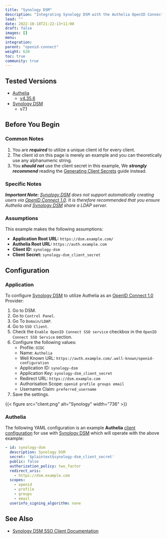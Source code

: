 ```yaml
---
title: "Synology DSM"
description: "Integrating Synology DSM with the Authelia OpenID Connect Provider."
lead: ""
date: 2022-10-18T21:22:13+11:00
draft: false
images: []
menu:
integration:
parent: "openid-connect"
weight: 620
toc: true
community: true
---
```


## Tested Versions

* [Authelia]
  * [v4.35.6](https://github.com/authelia/authelia/releases/tag/v4.35.6)
* [Synology DSM]
  * v7.1

## Before You Begin

### Common Notes

1. You are *__required__* to utilize a unique client id for every client.
2. The client id on this page is merely an example and you can theoretically use any alphanumeric string.
3. You *__should not__* use the client secret in this example, We *__strongly recommend__* reading the
   [Generating Client Secrets] guide instead.

[Generating Client Secrets]: ../specific-information.md#generating-client-secrets

### Specific Notes

*__Important Note:__ [Synology DSM] does not support automatically creating users via [OpenID Connect 1.0]. It is therefore
recommended that you ensure Authelia and [Synology DSM] share a LDAP server.*

### Assumptions

This example makes the following assumptions:

* __Application Root URL:__ `https://dsm.example.com/`
* __Authelia Root URL:__ `https://auth.example.com`
* __Client ID:__ `synology-dsm`
* __Client Secret:__ `synology-dsm_client_secret`

## Configuration

### Application

To configure [Synology DSM] to utilize Authelia as an [OpenID Connect 1.0] Provider:

1. Go to DSM.
2. Go to `Control Panel`.
3. Go To `Domain/LDAP`.
4. Go to `SSO Client`.
5. Check the `Enable OpenID Connect SSO service` checkbox in the `OpenID Connect SSO Service` section.
6. Configure the following values:
    * Profile: `OIDC`
    * Name: `Authelia`
    * Well Known URL: `https://auth.example.com/.well-known/openid-configuration`
    * Application ID: `synology-dsm`
    * Application Key: `synology-dsm_client_secret`
    * Redirect URL: `https://dsm.example.com`
    * Authorisation Scope: `openid profile groups email`
    * Username Claim: `preferred_username`
7. Save the settings.

{{< figure src="client.png" alt="Synology" width="736" >}}

### Authelia

The following YAML configuration is an example __Authelia__
[client configuration](../../../configuration/identity-providers/open-id-connect.md#clients) for use with [Synology DSM]
which will operate with the above example:

```yaml
- id: synology-dsm
  description: Synology DSM
  secret: '$plaintext$synology-dsm_client_secret'
  public: false
  authorization_policy: two_factor
  redirect_uris:
    - https://dsm.example.com
  scopes:
    - openid
    - profile
    - groups
    - email
  userinfo_signing_algorithm: none
```

## See Also

* [Synology DSM SSO Client Documentation](https://kb.synology.com/en-af/DSM/help/DSM/AdminCenter/file_directory_service_sso?version=7)

[Authelia]: https://www.authelia.com
[Synology DSM]: https://www.synology.com/en-global/dsm
[OpenID Connect 1.0]: ../../openid-connect/introduction.md
